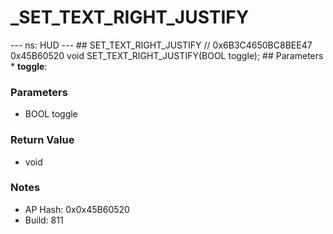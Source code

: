 # _SET_TEXT_RIGHT_JUSTIFY

--- ns: HUD --- ## SET_TEXT_RIGHT_JUSTIFY  // 0x6B3C4650BC8BEE47 0x45B60520 void SET_TEXT_RIGHT_JUSTIFY(BOOL toggle);   ## Parameters * **toggle**:

### Parameters
* BOOL toggle

### Return Value
* void

### Notes
* AP Hash: 0x0x45B60520
* Build: 811

